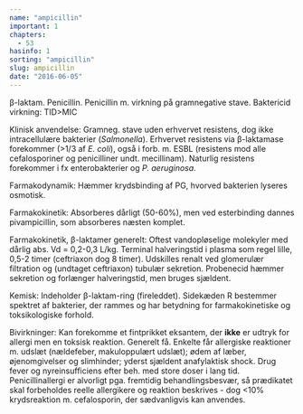 ```yaml
---
name: "ampicillin"
important: 1
chapters:
  - 53
hasinfo: 1
sorting: "ampicillin"
slug: ampicillin
date: "2016-06-05"
---
```


β-laktam. Penicillin. Penicillin m. virkning på gramnegative stave. Baktericid
virkning: TID>MIC

Klinisk anvendelse: Gramneg. stave uden erhvervet resistens, dog ikke
intracellulære bakterier (<em>Salmonella</em>). Erhvervet resistens via
β-laktamase forekommer (>1/3 af <em>E. coli</em>), også i forb. m. ESBL
(resistens mod alle cefalosporiner og penicilliner undt. mecillinam). Naturlig
resistens forekommer i fx enterobakterier og <em>P. aeruginosa</em>.

Farmakodynamik: Hæmmer krydsbinding af PG, hvorved bakterien lyseres osmotisk.

Farmakokinetik: Absorberes dårligt (50-60%), men ved esterbinding dannes
pivampicillin, som absorberes næsten komplet.

Farmakokinetik, β-laktamer generelt: Oftest vandopløselige molekyler med dårlig
abs. Vd = 0,2-0,3 L/kg. Terminal halveringstid i plasma som regel lille, 0,5-2
timer (ceftriaxon dog 8 timer). Udskilles renalt ved glomerulær filtration og
(undtaget ceftriaxon) tubulær sekretion. Probenecid hæmmer sekretion og
forlænger halveringstid, men bruges sjældent.

Kemisk: Indeholder β-laktam-ring (fireleddet). Sidekæden R bestemmer spektret af
bakterier, der rammes og har betydning for farmakokinetiske og toksikologiske
forhold.

Bivirkninger: Kan forekomme et fintprikket eksantem, der <b>ikke</b> er udtryk
for allergi men en toksisk reaktion. Generelt få. Enkelte får allergiske
reaktioner m. udslæt (nældefeber, makuloppulært udslæt); ødem af læber,
øjenomgivelser og slimhinder; yderst sjældent anafylaktisk shock. Drug fever og
nyreinsufficiens efter beh. med store doser i lang tid. Penicillinallergi er
alvorligt pga. fremtidig behandlingsbesvær, så prædikatet skal forbeholdes
reelle allergikere og reaktion beskrives - dog <10% krydsreaktion m.
cefalosporin, der sædvanligvis kan anvendes.
